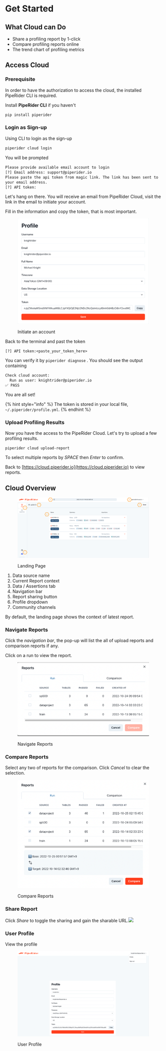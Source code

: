 # Get Started

## What Cloud can Do

* Share a profiling report by 1-click&#x20;
* Compare profiling reports online
* The trend chart of profiling metrics

## Access Cloud

### Prerequisite

In order to have the authorization to access the cloud, the installed PipeRider CLI is required.

Install **PipeRider CLI** if you haven't

```bash
pip install piperider
```

### Login as Sign-up

Using CLI to login as the sign-up

```bash
piperider cloud login
```

You will be prompted

```
Please provide available email account to login
[?] Email address: support@piperider.io
Please paste the api token from magic link. The link has been sent to your email address.
[?] API token:
```

Let's hang on there. You will receive an email from PipeRider Cloud, visit the link in the email to initiate your account.

Fill in the information and copy the token, that is most important.

<figure><img src="../.gitbook/assets/cloud_profile.png" alt=""><figcaption><p>Initiate an account</p></figcaption></figure>



Back to the terminal and past the token&#x20;

```
[?] API token:<paste_your_token_here>
```

You can verify it by `piperider diagnose` . You should see the output containing

```
Check cloud account:
  Run as user: knightrider@piperider.io
✅ PASS
```

You are all set!

{% hint style="info" %}
The token is stored in your local file, `~/.piperider/profile.yml`.
{% endhint %}

### Upload Profiling Results

Now you have the access to the PipeRider Cloud. Let's try to upload a few profiling results.

```
piperider cloud upload-report
```

To select multiple reports by _SPACE_ then _Enter_ to confirm.

Back to [https://cloud.piperider.io](https://cloud.piperider.io) to view reports.

## Cloud Overview

<figure><img src="../.gitbook/assets/cloud_overview.png" alt=""><figcaption><p>Landing Page</p></figcaption></figure>

1. Data source name
2. Current Report context
3. Data / Assertions tab
4. Navigation bar
5. Report sharing button
6. Profile dropdown
7. Community channels

By default, the landing page shows the context of latest report.

### Navigate Reports

Click the _navigation bar_, the pop-up will list the all of upload reports and comparison reports if any.

Click on a run to view the report.

<figure><img src="../.gitbook/assets/cloud_nav_report.png" alt=""><figcaption><p>Navigate Reports</p></figcaption></figure>

### Compare Reports

Select any two of reports for the comparison. Click _Cancel_ to clear the selection.

<figure><img src="../.gitbook/assets/cloud_compare.png" alt=""><figcaption><p>Compare Reports</p></figcaption></figure>

### Share Report

Click _Share_ to toggle the sharing and gain the sharable URL.![](../.gitbook/assets/cloud\_share.png)

### User Profile

View the profile

<figure><img src="../.gitbook/assets/cloud_profile (2).png" alt=""><figcaption><p>User Profile</p></figcaption></figure>
